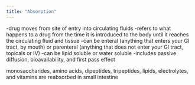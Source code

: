 ```yaml
---
title: "Absorption"
---
```

-drug moves from site of entry into circulating fluids
-refers to what happens to a drug from the time it is introduced to the body until it reaches the circulating fluid and tissue
-can be enteral (anything that enters your GI tract, by mouth) or parenteral (anything that does not enter your GI tract, topicals or IV)
-can be lipid soluble or water soluble
-includes passive diffusion, bioavailability, and first pass effect

monosaccharides, amino acids, dipeptides, tripeptides, lipids, electrolytes, and vitamins are reabsorbed in small intestine

